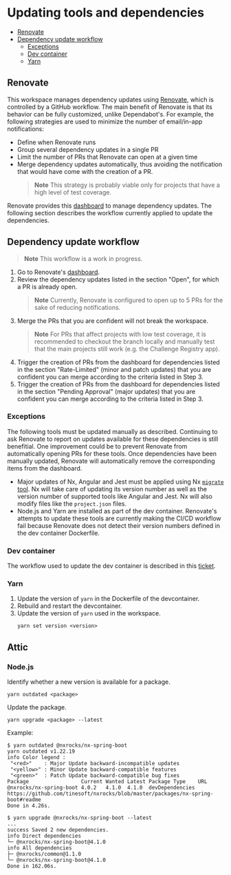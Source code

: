 # Updating tools and dependencies

- [Renovate](#Renovate)
- [Dependency update workflow](#Dependency-update-workflow)
    - [Exceptions](#Exceptions)
    - [Dev container](#Dev-container)
    - [Yarn](#Yarn)

## Renovate

This workspace manages dependency updates using [Renovate], which is controlled by a GitHub
workflow. The main benefit of Renovate is that its behavior can be fully customized, unlike
Dependabot's. For example, the following strategies are used to minimize the number of email/in-app
notifications:

- Define when Renovate runs
- Group several dependency updates in a single PR
- Limit the number of PRs that Renovate can open at a given time
- Merge dependency updates automatically, thus avoiding the notification that would have come with
  the creation of a PR.
  > **Note**
  > This strategy is probably viable only for projects that have a high level of test coverage.

Renovate provides this [dashboard] to manage dependency updates. The following section describes the
workflow currently applied to update the dependencies.

## Dependency update workflow

> **Note**
> This workflow is a work in progress.

1. Go to Renovate's [dashboard].
2. Review the dependency updates listed in the section "Open", for which a PR is already open.
    > **Note** Currently, Renovate is configured to open up to 5 PRs for the sake of reducing
    > notifications.
3. Merge the PRs that you are confident will not break the workspace.
    > **Note** For PRs that affect projects with low test coverage, it is recommended to checkout
    > the branch locally and manually test that the main projects still work (e.g. the Challenge
    > Registry app).
4. Trigger the creation of PRs from the dashboard for dependencies listed in the section
   "Rate-Limited" (minor and patch updates) that you are confident you can merge according to the
   criteria listed in Step 3.
5. Trigger the creation of PRs from the dashboard for dependencies listed in the section "Pending
   Approval" (major updates) that you are confident you can merge according to the criteria listed
   in Step 3.

### Exceptions

The following tools must be updated manually as described. Continuing to ask Renovate to report on
updates available for these dependencies is still benefitial. One improvement could be to prevent
Renovate from automatically opening PRs for these tools. Once dependencies have been manually
updated, Renovate will automatically remove the corresponding items from the dashboard.

- Major updates of Nx, Angular and Jest must be applied using Nx [`migrate` tool]. Nx will take care
  of updating its version number as well as the version number of supported tools like Angular and
  Jest. Nx will also modify files like the `project.json` files.
- Node.js and Yarn are installed as part of the dev container. Renovate's attempts to update these
  tools are currently making the CI/CD workflow fail because Renovate does not detect their version
  numbers defined in the dev container Dockerfile.

### Dev container

The workflow used to update the dev container is described in this
[ticket](https://github.com/Sage-Bionetworks/sage-monorepo/issues/975).

### Yarn

1. Update the version of `yarn` in the Dockerfile of the devcontainer.
2. Rebuild and restart the devcontainer.
3. Update the version of `yarn` used in the workspace.
    ```console
    yarn set version <version>
    ```

## Attic

### Node.js

Identify whether a new version is available for a package.

```console
yarn outdated <package>
```

Update the package.

```console
yarn upgrade <package> --latest
```

Example:

```console
$ yarn outdated @nxrocks/nx-spring-boot
yarn outdated v1.22.19
info Color legend :
 "<red>"    : Major Update backward-incompatible updates
 "<yellow>" : Minor Update backward-compatible features
 "<green>"  : Patch Update backward-compatible bug fixes
Package                 Current Wanted Latest Package Type    URL
@nxrocks/nx-spring-boot 4.0.2   4.1.0  4.1.0  devDependencies https://github.com/tinesoft/nxrocks/blob/master/packages/nx-spring-boot#readme
Done in 4.26s.

$ yarn upgrade @nxrocks/nx-spring-boot --latest
...
success Saved 2 new dependencies.
info Direct dependencies
└─ @nxrocks/nx-spring-boot@4.1.0
info All dependencies
├─ @nxrocks/common@1.1.0
└─ @nxrocks/nx-spring-boot@4.1.0
Done in 162.06s.
```

<!-- Links -->

[Renovate]: https://github.com/renovatebot/renovate
[dashboard]: https://github.com/Sage-Bionetworks/sage-monorepo/issues/798
[`migrate` tool]: https://nx.dev/core-features/automate-updating-dependencies